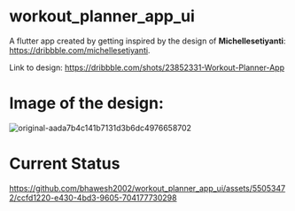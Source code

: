 # workout_planner_app_ui

A flutter app created by getting inspired by the design of **Michellesetiyanti**: https://dribbble.com/michellesetiyanti.

Link to design: https://dribbble.com/shots/23852331-Workout-Planner-App

# Image of the design: 
![original-aada7b4c141b7131d3b6dc4976658702](https://github.com/bhawesh2002/workout_planner_app_ui/assets/55053472/3786b423-9a60-4e6e-b012-b43fe98cea96)

# Current Status

https://github.com/bhawesh2002/workout_planner_app_ui/assets/55053472/ccfd1220-e430-4bd3-9605-704177730298

